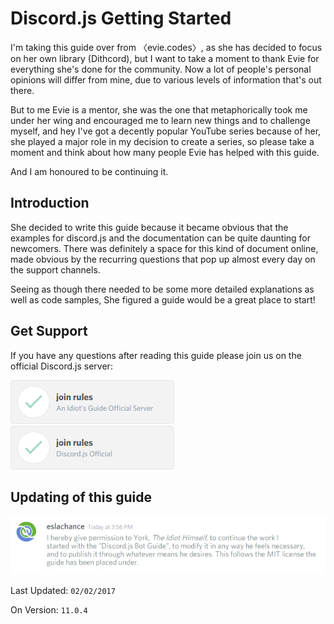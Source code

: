 # Discord.js Getting Started

I'm taking this guide over from 〈evie.codes〉, as she has decided to focus on her own library \(Dithcord\), but I want to take a moment to thank Evie for everything she's done for the community. Now a lot of people's personal opinions will differ from mine, due to various levels of information that's out there.

But to me Evie is a mentor, she was the one that metaphorically took me under her wing and encouraged me to learn new things and to challenge myself, and hey I've got a decently popular YouTube series because of her, she played a major role in my decision to create a series, so please take a moment and think about how many people Evie has helped with this guide.

And I am honoured to be continuing it.

## Introduction

She decided to write this guide because it became obvious that the examples for discord.js and the documentation can be quite daunting for newcomers. There was definitely a space for this kind of document online, made obvious by the recurring questions that pop up almost every day on the support channels.

Seeing as though there needed to be some more detailed explanations as well as code samples, She figured a guide would be a great place to start!

## Get Support

If you have any questions after reading this guide please join us on the official Discord.js server:

[![Join the Official Idiot's Guide Server](assets/idiotsguidejoin.png)](https://discord.gg/gkZCQtH)[![Join the Official Discord.js Server](assets/discordofficialjoin.png)](https://discord.gg/bRCvFy9)

## Updating of this guide

![Guide transfer](assets/permission.png)

Last Updated: `02/02/2017`

On Version: `11.0.4`

